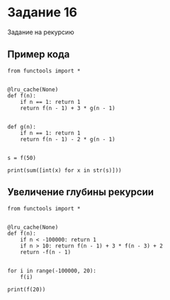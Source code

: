 # Задание 16

Задание на рекурсию

## Пример кода

```
from functools import *


@lru_cache(None)
def f(n):
    if n == 1: return 1
    return f(n - 1) + 3 * g(n - 1)


def g(n):
    if n == 1: return 1
    return f(n - 1) - 2 * g(n - 1)


s = f(50)

print(sum([int(x) for x in str(s)]))
```


## Увеличение глубины рекурсии

```
from functools import *


@lru_cache(None)
def f(n):
    if n < -100000: return 1
    if n > 10: return f(n - 1) + 3 * f(n - 3) + 2
    return -f(n - 1)


for i in range(-100000, 20):
    f(i)

print(f(20))
```